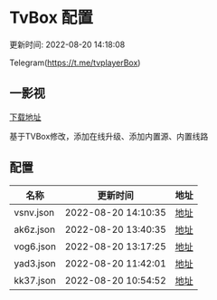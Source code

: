 # TvBox 配置

更新时间: 2022-08-20 14:18:08

Telegram(https://t.me/tvplayerBox)

## 一影视

[下载地址](https://ghproxy.com/https://raw.githubusercontent.com/tv-player/apks/main/live/一影视_1.0.1.apk)

基于TVBox修改，添加在线升级、添加内置源、内置线路


## 配置


|   名称  | 更新时间  |地址  |
|  ----  | ----  |----  |
|  vsnv.json | 2022-08-20 14:10:35 |[地址](https://box.okeybox.top/tv/vsnv.json) |
|  ak6z.json | 2022-08-20 13:40:35 |[地址](https://box.okeybox.top/tv/ak6z.json) |
|  vog6.json | 2022-08-20 13:17:25 |[地址](https://box.okeybox.top/tv/vog6.json) |
|  yad3.json | 2022-08-20 11:42:01 |[地址](https://box.okeybox.top/tv/yad3.json) |
|  kk37.json | 2022-08-20 10:54:52 |[地址](https://box.okeybox.top/tv/kk37.json) |
  
